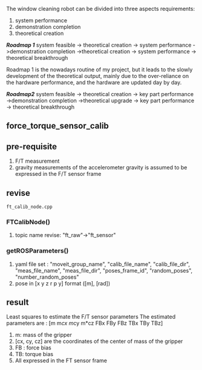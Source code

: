 The window cleaning robot can be divided into three aspects requirements:
1. system performance
2. demonstration completion
3. theoretical creation

**_Roadmap 1_**
system feasible -> theoretical creation -> system performance ->demonstration completion ->theoretical creation -> system performance -> theoretical breakthrough

Roadmap 1 is the nowadays routine of my project, but it leads to the slowly development of the theoretical output, mainly due to the over-reliance on the hardware performance, and the hardware are updated day by day.

**_Roadmap2_**
system feasible -> theoretical creation -> key part performance ->demonstration completion ->theoretical upgrade -> key part performance -> theoretical breakthrough

force_torque_sensor_calib
------

## pre-requisite
1. F/T measurement
2. gravity measurements of the accelerometer gravity is assumed to be expressed in the F/T sensor frame

## revise
`ft_calib_node.cpp`

### FTCalibNode()
1. topic name revise: "ft_raw"->"ft_sensor"

### getROSParameters()
1. yaml file set : "moveit_group_name", "calib_file_name", "calib_file_dir", "meas_file_name", "meas_file_dir", "poses_frame_id", "random_poses", "number_random_poses"
2. pose in [x y z r p y] format ([m], [rad])

## result
Least squares to estimate the F/T sensor parameters
The estimated parameters are : [m m*cx m*cy m*cz FBx FBy FBz TBx TBy TBz]
1.  m: mass of the gripper
2. [cx, cy, cz] are the coordinates of the center of mass of the gripper
3. FB : force bias
4. TB: torque bias
5. All expressed in the FT sensor frame